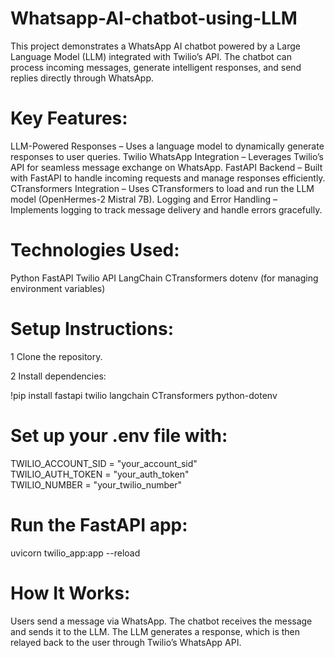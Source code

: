 # Whatsapp-AI-chatbot-using-LLM
This project demonstrates a WhatsApp AI chatbot powered by a Large Language Model (LLM) integrated with Twilio’s API. The chatbot can process incoming messages, generate intelligent responses, and send replies directly through WhatsApp.


# Key Features:
LLM-Powered Responses – Uses a language model to dynamically generate responses to user queries.
Twilio WhatsApp Integration – Leverages Twilio’s API for seamless message exchange on WhatsApp.
FastAPI Backend – Built with FastAPI to handle incoming requests and manage responses efficiently.
CTransformers Integration – Uses CTransformers to load and run the LLM model (OpenHermes-2 Mistral 7B).
Logging and Error Handling – Implements logging to track message delivery and handle errors gracefully.

# Technologies Used:
Python
FastAPI
Twilio API
LangChain
CTransformers
dotenv (for managing environment variables)

# Setup Instructions:
1 Clone the repository.

2 Install dependencies:

!pip install fastapi twilio langchain CTransformers python-dotenv


# Set up your .env file with:

TWILIO_ACCOUNT_SID = "your_account_sid"  
TWILIO_AUTH_TOKEN = "your_auth_token"  
TWILIO_NUMBER = "your_twilio_number"  
 
# Run the FastAPI app:

uvicorn twilio_app:app --reload

# How It Works:
Users send a message via WhatsApp.
The chatbot receives the message and sends it to the LLM.
The LLM generates a response, which is then relayed back to the user through Twilio’s WhatsApp API.
